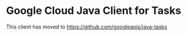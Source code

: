 # Google Cloud Java Client for Tasks

This client has moved to https://github.com/googleapis/java-tasks